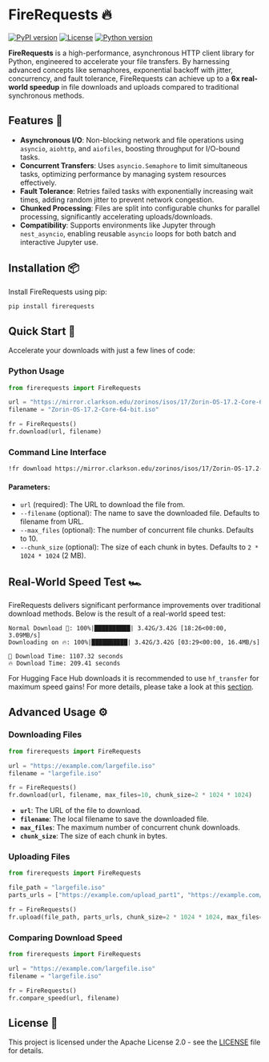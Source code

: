 # FireRequests 🔥

[![PyPI version](https://img.shields.io/pypi/v/firerequests.svg)](https://pypi.org/project/firerequests/)  [![License](https://img.shields.io/pypi/l/firerequests.svg)](https://github.com/rishiraj/firerequests/blob/main/LICENSE)  [![Python version](https://img.shields.io/pypi/pyversions/firerequests.svg)](https://pypi.org/project/firerequests/)

**FireRequests** is a high-performance, asynchronous HTTP client library for Python, engineered to accelerate your file transfers. By harnessing advanced concepts like semaphores, exponential backoff with jitter, concurrency, and fault tolerance, FireRequests can achieve up to a **6x real-world speedup** in file downloads and uploads compared to traditional synchronous methods.

## Features 🚀

- **Asynchronous I/O**: Non-blocking network and file operations using `asyncio`, `aiohttp`, and `aiofiles`, boosting throughput for I/O-bound tasks.
- **Concurrent Transfers**: Uses `asyncio.Semaphore` to limit simultaneous tasks, optimizing performance by managing system resources effectively.
- **Fault Tolerance**: Retries failed tasks with exponentially increasing wait times, adding random jitter to prevent network congestion.
- **Chunked Processing**: Files are split into configurable chunks for parallel processing, significantly accelerating uploads/downloads.
- **Compatibility**: Supports environments like Jupyter through `nest_asyncio`, enabling reusable `asyncio` loops for both batch and interactive Jupyter use.

## Installation 📦

Install FireRequests using pip:

```bash
pip install firerequests
```

## Quick Start 🏁

Accelerate your downloads with just a few lines of code:

### Python Usage

```python
from firerequests import FireRequests

url = "https://mirror.clarkson.edu/zorinos/isos/17/Zorin-OS-17.2-Core-64-bit.iso"
filename = "Zorin-OS-17.2-Core-64-bit.iso"

fr = FireRequests()
fr.download(url, filename)
```

### Command Line Interface

```bash
!fr download https://mirror.clarkson.edu/zorinos/isos/17/Zorin-OS-17.2-Core-64-bit.iso
```

#### Parameters:
- `url` (required): The URL to download the file from.
- `--filename` (optional): The name to save the downloaded file. Defaults to filename from URL.
- `--max_files` (optional): The number of concurrent file chunks. Defaults to 10.
- `--chunk_size` (optional): The size of each chunk in bytes. Defaults to `2 * 1024 * 1024` (2 MB).

## Real-World Speed Test 🏎️

FireRequests delivers significant performance improvements over traditional download methods. Below is the result of a real-world speed test:

```plaintext
Normal Download 🐌: 100%|██████████| 3.42G/3.42G [18:26<00:00, 3.09MB/s]
Downloading on 🔥: 100%|██████████| 3.42G/3.42G [03:29<00:00, 16.4MB/s]

🐌 Download Time: 1107.32 seconds
🔥 Download Time: 209.41 seconds
```

<Tip warning={true}>

For Hugging Face Hub downloads it is recommended to use `hf_transfer` for maximum speed gains!
For more details, please take a look at this [section](https://huggingface.co/docs/huggingface_hub/hf_transfer).

</Tip>

## Advanced Usage ⚙️

### Downloading Files

```python
from firerequests import FireRequests

url = "https://example.com/largefile.iso"
filename = "largefile.iso"

fr = FireRequests()
fr.download(url, filename, max_files=10, chunk_size=2 * 1024 * 1024)
```

- **`url`**: The URL of the file to download.
- **`filename`**: The local filename to save the downloaded file.
- **`max_files`**: The maximum number of concurrent chunk downloads.
- **`chunk_size`**: The size of each chunk in bytes.

### Uploading Files

```python
from firerequests import FireRequests

file_path = "largefile.iso"
parts_urls = ["https://example.com/upload_part1", "https://example.com/upload_part2", ...]

fr = FireRequests()
fr.upload(file_path, parts_urls, chunk_size=2 * 1024 * 1024, max_files=10)
```

### Comparing Download Speed

```python
from firerequests import FireRequests

url = "https://example.com/largefile.iso"
filename = "largefile.iso"

fr = FireRequests()
fr.compare_speed(url, filename)
```

## License 📄

This project is licensed under the Apache License 2.0 - see the [LICENSE](https://github.com/rishiraj/firerequests/blob/main/LICENSE) file for details.

